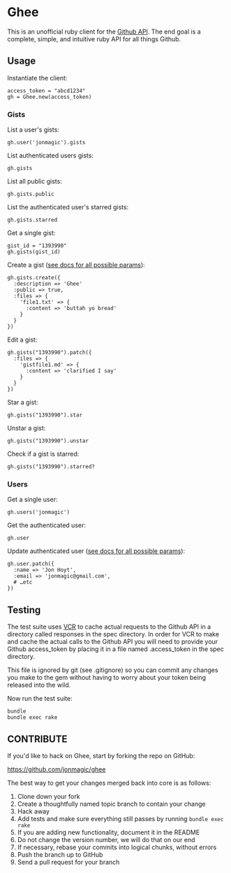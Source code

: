 Ghee
==================

This is an unofficial ruby client for the [Github API](http://developer.github.com/v3/). The end goal is a complete, simple, and intuitive ruby API for all things Github.

Usage
-----

Instantiate the client:

    access_token = "abcd1234"
    gh = Ghee.new(access_token)

### Gists

List a user's gists:

    gh.user('jonmagic').gists

List authenticated users gists:

    gh.gists

List all public gists:

    gh.gists.public

List the authenticated user's starred gists:

    gh.gists.starred

Get a single gist:

    gist_id = "1393990"
    gh.gists(gist_id)

Create a gist ([see docs for all possible params](http://developer.github.com/v3/gists/#create-a-gist)):

    gh.gists.create({
      :description => 'Ghee'
      :public => true,
      :files => {
        'file1.txt' => {
          :content => 'buttah yo bread'
        }
      }
    })

Edit a gist:

    gh.gists("1393990").patch({
      :files => {
        'gistfile1.md' => {
          :content => 'clarified I say'
        }
      }
    })

Star a gist:

    gh.gists("1393990").star

Unstar a gist:

    gh.gists("1393990").unstar

Check if a gist is starred:

    gh.gists("1393990").starred?

### Users

Get a single user:

    gh.users('jonmagic')


Get the authenticated user:

    gh.user

Update authenticated user ([see docs for all possible params](http://developer.github.com/v3/users/#update-the-authenticated-user)):

    gh.user.patch({
      :name => 'Jon Hoyt',
      :email => 'jonmagic@gmail.com',
      # …etc
    })

Testing
-------

The test suite uses [VCR](https://github.com/myronmarston/vcr) to cache actual requests to the Github API in a directory called responses in the spec directory. In order for VCR to make and cache the actual calls to the Github API you will need to provide your Github access_token by placing it in a file named .access_token in the spec directory.

This file is ignored by git (see .gitignore) so you can commit any changes you make to the gem without having to worry about your token being released into the wild.

Now run the test suite:

    bundle
    bundle exec rake

CONTRIBUTE
----------

If you'd like to hack on Ghee, start by forking the repo on GitHub:

https://github.com/jonmagic/ghee

The best way to get your changes merged back into core is as follows:

1. Clone down your fork
1. Create a thoughtfully named topic branch to contain your change
1. Hack away
1. Add tests and make sure everything still passes by running `bundle exec rake`
1. If you are adding new functionality, document it in the README
1. Do not change the version number, we will do that on our end
1. If necessary, rebase your commits into logical chunks, without errors
1. Push the branch up to GitHub
1. Send a pull request for your branch